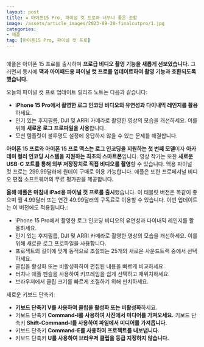 ```yaml
---
layout: post  
title: ✚ 아이폰15 Pro, 파이널 컷 프로와 너무나 좋은 조합
image: /assets/article_images/2023-09-20-finalcutpro/1.jpg
categories:
- 애플
tag: [아이폰15 Pro, 파이널 컷 프로]
---
```


<div class="markdown-image">
<img src="/assets/article_images/2023-09-20-finalcutpro/1.jpg" alt="" align="middle"/> </div>

애플은 아이폰 15 프로를 출시하며 **프로급 비디오 촬영 기능을 새롭게 선보였습니다.** 
그러면서 동시에 **맥과 아이패드용 파이널 컷 프로를 업데이트하여 촬영 기능과 호환되도록 했습니다.**

오늘의 파이널 컷 프로 업데이트 릴리즈 노트는 다음과 같습니다:
- **iPhone 15 Pro에서 촬영한 로그 인코딩 비디오의 유연성과 다이내믹 레인지를 활용**하세요.
- 인기 있는 후지필름, DJI 및 ARRI 카메라로 촬영한 영상의 모습을 개선하세요. 이를 위해 **새로운 로그 프로파일을 사용**합니다.
- 모션 템플릿이 불투명도 설정에 응답하지 않을 수 있는 문제를 해결합니다.

**아이폰 15 프로와 아이폰 15 프로 맥스는 로그 인코딩을 지원하는 첫 번째 모델**이자 **아카데미 컬러 인코딩 시스템을 지원하는 최초의 스마트폰**입니다. 영상 작가는 또한 **새로운 USB-C 포트를 통해 외부 저장장치로 직접 비디오를 촬영**할 수 있습니다.
맥용 파이널 컷 프로는 299.99달러에 원데이 구매로 이용 가능합니다. 애플은 또한 프로페셔널 비디오 편집 소프트웨어의 무료 평가판을 제공합니다.

**올해 애플은 마침내 iPad용 파이널 컷 프로를 출시**했습니다. 이 태블릿 버전은 똑같이 좋으며 월 4.99달러 또는 연간 49.99달러의 구독료로 이용할 수 있습니다.
이번 업데이트는 이 버전에도 적용됩니다.:
- iPhone 15 Pro에서 촬영한 로그 인코딩 비디오의 유연성과 다이내믹 레인지를 활용하세요.
- 인기 있는 후지필름, DJI 및 ARRI 카메라로 촬영한 영상의 모습을 개선하세요. 이를 위해 새로운 로그 프로파일을 사용합니다.
- 프로젝트의 길이에 맞게 동적으로 조절되는 25개의 새로운 사운드트랙 중에서 선택하세요.
- 클립을 활성화 또는 비활성화하여 편집된 내용을 빠르게 비교하세요.
- 터치나 애플 펜슬을 사용하여 키프레임을 쉽게 선택하고 재위치하세요.
- 브라우저에서 클립 크기를 빠르게 조절하기 위해 핀치하세요.

새로운 키보드 단축키:
- **키보드 단축키 V를 사용하여 클립을 활성화 또는 비활성화**하세요.
- 키보드 단축키 **Command-I를 사용하여 사진에서 미디어를 가져오세요.** 키보드 단축키 **Shift-Command-I를 사용하여 파일에서 미디어를 가져옵니다.**
- 키보드 단축키 **Command-E를 사용하여 프로젝트를 내보냅니다.**
- 키보드 단축키 **U를 사용하여 브라우저 클립을 등급 지정하지 않습니다.**